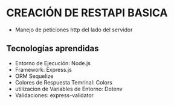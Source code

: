 
# CREACIÓN DE RESTAPI BASICA 
  
- Manejo de peticiones http del lado del servidor

## Tecnologías aprendidas

- Entorno de Ejecución: Node.js
- Framework: Express.js
- ORM Sequelize
- Colores de Respuesta Temrinal: Colors
- utilizacion de Variables de Entorno: Dotenv
- Validaciones: express-validator

